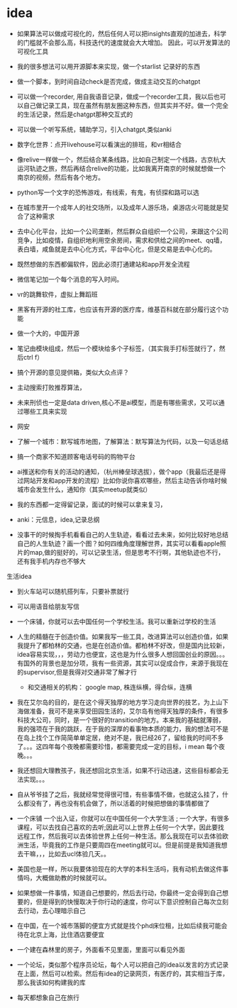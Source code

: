 # idea



- 如果算法可以做成可视化的，然后任何人可以把insights直观的加进去，科学的门槛就不会那么高，科技迭代的速度就会大大增加。 因此，可以开发算法的可视化工具



- 我的很多想法可以用开源脚本来实现，做一个starlist 记录好的东西





- 做一个脚本，到时间自动check是否完成，做成主动交互的chatgpt





- 可以做一个recorder, 用自我语音记录，做成一个recorder工具，我以后也可以自己做记录工具，现在虽然有朋友圈这种东西，但其实并不好。做一个完全的生活记录，然后是chatgpt那种交互式的





- 可以做一个听写系统，辅助学习，引入chatgpt,类似anki



- 数字化世界：点开livehouse可以看演出的排班，和vr相结合



- 像relive一样做一个，然后结合某条线路，比如自己制定一个线路，古京杭大运河轨迹之旅，然后再结合relive的功能，比如我离开南京的时候就想做一个南京的视频，然后有各个地方。



- python写一个文字的恐怖游戏，有线索，有鬼，有侦探和路可以选



- 在城市里开一个成年人的社交场所，以及成年人游乐场，桌游店火可能就是契合了这种需求
- 去中心化平台，比如一个公司垄断，然后群众自组织一个公司，来跟这个公司竞争，比如疫情，自组织地利用空余房间，需求和供给之间的meet、qq墙，表白墙，咸鱼就是去中心化方式，平台中心化，但是交易是去中心化的。
- 既然想做的东西都偏软件，因此必须打通建站和app开发全流程



- 微信笔记加一个每个消息的写入时间。



- vr的跳舞软件，虚拟上舞蹈班

- 黑客有开源的社工库，也应该有开源的医疗库，维基百科就在部分履行这个功能
- 做一个大的，中国开源
- 笔记由模块组成，然后一个模块给多个子标签，（其实我手打标签就行了，然后ctrl f）
- 搞个开源的意见提供箱，类似大众点评？
- 主动搜索打败推荐算法，
- 未来刑侦也一定是data driven,核心不是ai模型，而是有哪些需求，又可以通过哪些工具来实现
- 网安
- 了解一个城市：默写城市地图，了解算法：默写算法为代码，以及一句话总结
- 搞一个商家不知道顾客电话号码的购物平台
- ai推送和你有关的活动的通知，（杭州棒垒球选拔），做个app（我最后还是得过网站开发和app开发的流程）比如你说你喜欢哪些，然后主动告诉你啥时候城市会发生什么，通知你（其实meetup就类似）
- 我的东西都一定得留记录，面试的时候可以拿来复习，
- anki：元信息，idea,记录总纲
- 没事干的时候掏手机看看自己的人生轨迹，看看过去未来，如何比较好地总结自己的人生轨迹？画一个图？如何四维角度理解世界，其实可以看看apple照片的map,做的挺好的，可以记录生活，但是思考不行啊，其他轨迹也不行，还有我手机内存也不够大





生活idea

- 到火车站可以随机搭列车，只要补票就行



- 可以用语音给朋友写信

- 一个床铺，你就可以去中国任何一个学校生活。我可以重新过学校的生活



- 人生的精髓在于创造价值。如果我写一些工具，改进算法可以创造价值，如果我提升了都柏林的交通，也是在创造价值。都柏林不好改，但是国内比较新，idea容易实现，，，劳动力也便宜，这也是为什么很多人想回国创业的原因。。。有国外的背景也是加分项，我有一些资源，其实可以促成合作，来源于我现在的supervisor,但是我得对交通非常了解才行
  - 和交通相关的机构： google map, 株连纵横，得合纵，连横



- 我在艾尔岛的目的，是在这个得天独厚的地方学习走向世界的技艺，为上山下海做准备，我可不是来享受田园生活的，艾尔岛有他得天独厚的条件，有很多科技大公司，同时，是一个很好的transition的地方。本来我的基础就薄弱，我的强项在于我的跳跃，在于我的深厚的看事物本质的能力，我的想法可不是在岛上找个工作简简单单定居，绝对不是，我已经26了，留给我的时间不多了。。。这四年每个夜晚都需要珍惜，都需要完成一定的目标，i mean 每个夜晚。。。

- 我还想回大理教孩子，我还想回北京生活，如果不行动迅速，这些目标都会无法实现。。。

- 自从爷爷挂了之后，我就经常觉得很可惜，有些事情不做，也就这么挂了，什么都没有了，再也没有机会做了，所以活着的时候把想做的事情都做了





- 一个床铺 一个出入证，你就可以在中国任何一个大学生活 ; 一个大学，有很多课程，可以去找自己喜欢的去听;因此可以上世界上任何一个大学，因此要找远程工作，然后我可以去体验世界上任何一种生活。那么我现在可以去体验欧洲生活，毕竟我的工作是只要周四在meeting就可以。但是前提是我知道我想去干嘛，，，比如去ucl体验几天。。



- 美国也是一样，所以我要体验现在的大学的本科生活吗，我有动机去做这件事情吗，大概做助教的时候就可以。

- 如果想做一件事情，知道自己想要的，然后去行动，你最终一定会得到自己想要的，但是得到的快慢取决于你行动的速度，你可以下意识控制自己每次立刻去行动，去心理暗示自己
- 在中国，在一个城市落脚的便宜方式就是找个phd床位租，比如后续我可能会待在北京上海，比住酒店要便宜
- 一个建在森林里的房子，外面看不见里面，里面可以看见外面
- 一个论坛，类似那个程序员论坛，每个人可以把自己的idea以发言的方式记录在上面，然后可以检索。然后有idea的记录网页，有医疗的，其实相当于库，那么我该如何构建我的库
- 每天都想象自己在旅行